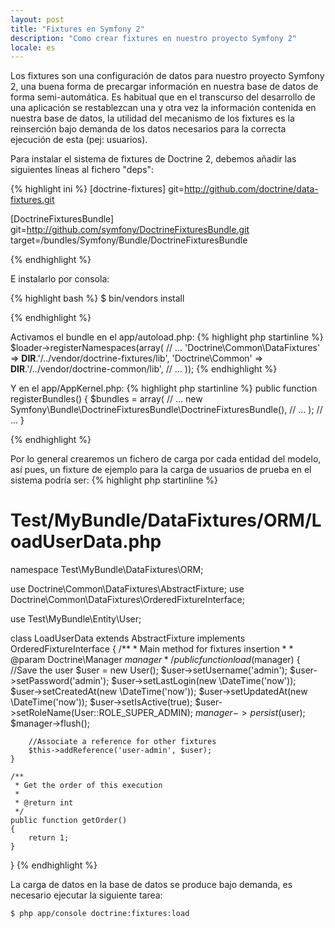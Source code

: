```yaml
---
layout: post
title: "Fixtures en Symfony 2"
description: "Como crear fixtures en nuestro proyecto Symfony 2"
locale: es
---
```


Los fixtures son una configuración de datos para nuestro proyecto Symfony 2, una buena forma de precargar información en nuestra base de datos de forma semi-automática. Es habitual que en el transcurso del desarrollo de una aplicación se restablezcan una y otra vez la información contenida en nuestra base de datos, la utilidad del mecanismo de los fixtures es la reinserción bajo demanda de los datos necesarios para la correcta ejecución de esta (pej: usuarios).

Para instalar el sistema de fixtures de Doctrine 2, debemos añadir las siguientes líneas al fichero "deps":

{% highlight ini %}
[doctrine-fixtures]
    git=http://github.com/doctrine/data-fixtures.git

[DoctrineFixturesBundle]
    git=http://github.com/symfony/DoctrineFixturesBundle.git
    target=/bundles/Symfony/Bundle/DoctrineFixturesBundle

{% endhighlight %}

E instalarlo por consola:

{% highlight bash %}
$ bin/vendors install

{% endhighlight %}

Activamos el bundle en el app/autoload.php:
{% highlight php startinline %}
$loader->registerNamespaces(array(
    // ...
    'Doctrine\\Common\\DataFixtures' => __DIR__.'/../vendor/doctrine-fixtures/lib',
    'Doctrine\\Common' => __DIR__.'/../vendor/doctrine-common/lib',
    // ...
));
{% endhighlight %}

Y en el app/AppKernel.php:
{% highlight php startinline %}
public function registerBundles()
{
    $bundles = array(
        // ...
        new Symfony\Bundle\DoctrineFixturesBundle\DoctrineFixturesBundle(),
        // ...
    );
    // ...
}

{% endhighlight %}

Por lo general crearemos un fichero de carga por cada entidad del modelo, así pues, un fixture de ejemplo para la carga de usuarios de prueba en el sistema podría ser:
{% highlight php startinline %}
# Test/MyBundle/DataFixtures/ORM/LoadUserData.php

namespace Test\MyBundle\DataFixtures\ORM;

use Doctrine\Common\DataFixtures\AbstractFixture;
use Doctrine\Common\DataFixtures\OrderedFixtureInterface;

use Test\MyBundle\Entity\User;

class LoadUserData extends AbstractFixture implements OrderedFixtureInterface
{
    /**
     * Main method for fixtures insertion
     *
     * @param Doctrine\Manager $manager
     */
    public function load($manager)
    {
        //Save the user
        $user = new User();
        $user->setUsername('admin');
        $user->setPassword('admin');
        $user->setLastLogin(new \DateTime('now'));
        $user->setCreatedAt(new \DateTime('now'));
        $user->setUpdatedAt(new \DateTime('now'));
        $user->setIsActive(true);
        $user->setRoleName(User::ROLE_SUPER_ADMIN);
        $manager->persist($user);
        $manager->flush();

        //Associate a reference for other fixtures
        $this->addReference('user-admin', $user);
    }

    /**
     * Get the order of this execution
     *
     * @return int
     */
    public function getOrder()
    {
        return 1;
    }
}
{% endhighlight %}

La carga de datos en la base de datos se produce bajo demanda, es necesario ejecutar la siguiente tarea:

    $ php app/console doctrine:fixtures:load
